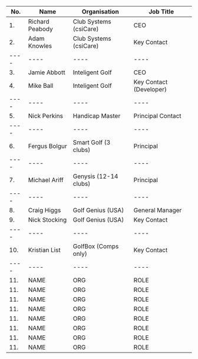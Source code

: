 | No.  | Name | Organisation | Job Title  | 
| ----  | ----- | ----- | ----  |
| 1.  | Richard Peabody | Club Systems (csiCare) |  CEO |
| 2.  | Adam Knowles | Club Systems  (csiCare) | Key Contact |
| ---- | ---- | ---- |  ---- |
| 3.  | Jamie Abbott| Inteligent Golf | CEO |
| 4.  | Mike Ball | Inteligent Golf  |  Key Contact (Developer) |
| ---- | ---- | ---- |  ---- |
| 5.  | Nick Perkins | Handicap Master | Principal Contact |
| ---- | ---- | ---- |  ---- |
| 6.  | Fergus Bolgur | Smart Golf  (3 clubs) |  Principal |
| ---- | ---- | ---- |  ---- |
| 7.  | Michael Ariff | Genysis (12-14 clubs)  |  Principal |
| ---- | ---- | ---- |  ---- |
| 8.  | Craig Higgs | Golf Genius (USA) | General Manager |
| 9.  | Nick Stocking  | Golf Genius (USA)  | Key Contact |
| ---- | ---- | ---- |  ---- |
| 10.  | Kristian List  | GolfBox (Comps only) |  Key Contact |
| ---- | ---- | ---- |  ---- |
| 11.  | NAME  | ORG |  ROLE |
| 11.  | NAME  | ORG |  ROLE |
| 11.  | NAME  | ORG |  ROLE |
| 11.  | NAME  | ORG |  ROLE |
| 11.  | NAME  | ORG |  ROLE |
| 11.  | NAME  | ORG |  ROLE |
| 11.  | NAME  | ORG |  ROLE |
| 11.  | NAME  | ORG |  ROLE |

